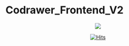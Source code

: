 # Codrawer_Frontend_V2
 <div align=center>
<img src="https://img.shields.io/badge/javascript-F7DF1E?style=for-the-badge&logo=javascript&logoColor=black">
</div>
 <div align=center>
	
  [![Hits](https://hits.seeyoufarm.com/api/count/incr/badge.svg?url=https%3A%2F%2Fgithub.com%2Fzzsza)](https://hits.seeyoufarm.com) 
	
  </div>
